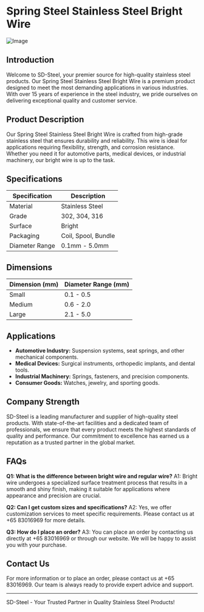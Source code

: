 # Spring Steel Stainless Steel Bright Wire

![Image](https://github.com/user-attachments/assets/2567258e-e124-4816-932d-1809bd27ef0b)

## Introduction

Welcome to SD-Steel, your premier source for high-quality stainless steel products. Our Spring Steel Stainless Steel Bright Wire is a premium product designed to meet the most demanding applications in various industries. With over 15 years of experience in the steel industry, we pride ourselves on delivering exceptional quality and customer service.

## Product Description

Our Spring Steel Stainless Steel Bright Wire is crafted from high-grade stainless steel that ensures durability and reliability. This wire is ideal for applications requiring flexibility, strength, and corrosion resistance. Whether you need it for automotive parts, medical devices, or industrial machinery, our bright wire is up to the task.

## Specifications

| Specification | Description |
|---------------|-------------|
| Material      | Stainless Steel |
| Grade         | 302, 304, 316 |
| Surface       | Bright |
| Packaging     | Coil, Spool, Bundle |
| Diameter Range | 0.1mm - 5.0mm |

## Dimensions

| Dimension (mm) | Diameter Range (mm) |
|----------------|---------------------|
| Small          | 0.1 - 0.5           |
| Medium         | 0.6 - 2.0           |
| Large          | 2.1 - 5.0           |

## Applications

- **Automotive Industry:** Suspension systems, seat springs, and other mechanical components.
- **Medical Devices:** Surgical instruments, orthopedic implants, and dental tools.
- **Industrial Machinery:** Springs, fasteners, and precision components.
- **Consumer Goods:** Watches, jewelry, and sporting goods.

## Company Strength

SD-Steel is a leading manufacturer and supplier of high-quality steel products. With state-of-the-art facilities and a dedicated team of professionals, we ensure that every product meets the highest standards of quality and performance. Our commitment to excellence has earned us a reputation as a trusted partner in the global market.

## FAQs

**Q1: What is the difference between bright wire and regular wire?**
A1: Bright wire undergoes a specialized surface treatment process that results in a smooth and shiny finish, making it suitable for applications where appearance and precision are crucial.

**Q2: Can I get custom sizes and specifications?**
A2: Yes, we offer customization services to meet specific requirements. Please contact us at +65 83016969 for more details.

**Q3: How do I place an order?**
A3: You can place an order by contacting us directly at +65 83016969 or through our website. We will be happy to assist you with your purchase.

## Contact Us

For more information or to place an order, please contact us at +65 83016969. Our team is always ready to provide expert advice and support.

---

SD-Steel - Your Trusted Partner in Quality Stainless Steel Products!